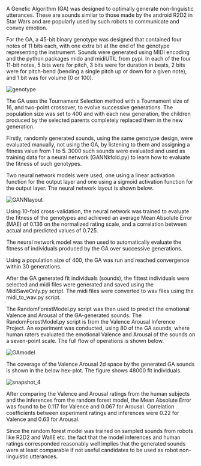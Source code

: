 A Genetic Algorithm (GA) was designed to optimally generate non-linguistic utterances. These are sounds similar to those made by the android R2D2 in Star Wars and are popularly used by such robots to communicate and convey emotion.

For the GA, a 45-bit binary genotype was designed that contained four notes of 11 bits each, with one extra bit at the end of the genotype representing the instrument.
Sounds were generated using MIDI encoding and the python packages mido and midiUTIL from pypi. In each of the four 11-bit notes, 5 bits were for pitch, 3 bits were for duration in beats, 2 bits were for pitch-bend (bending a single pitch up or down for a given note), and 1 bit was for volume (0 or 100).

![genotype](https://github.com/AhmedKhota/Data-Science-Projects/assets/139664971/d872f573-8cd6-4c04-a80e-0f75d9ffab60)

The GA uses the Tournament Selection method with a Tournament size of 16, and two-point crossover, to evolve successive generations. The population size was set to 400 and with each new generation, the children produced by the selected parents completely replaced them in the new generation.

Firstly, randomly generated sounds, using the same genotype design, were evaluated manually, not using the GA, by listening to them and assigning a fitness value from 1 to 5. 3000 such sounds were evaluated and used as training data for a neural network (GANNkfold.py) to learn how to evaluate the fitness of such genotypes.

Two neural network models were used, one using a linear activation function for the output layer and one using a sigmoid activation function for the output layer. The
neural network layout is shown below.

![GANNlayout](https://github.com/AhmedKhota/GA-sound-generation/assets/139664971/e82eea15-8f51-4c77-88d6-9c08a62aad5d)

Using 10-fold cross-validation, the neural network was trained to evaluate the fitness of the genotypes and achieved an average Mean Absolute Error (MAE) of 0.136 on the normalized rating scale, and a correlation between actual and predicted values of 0.725. 

The neural network model was then used to automatically evaluate the fitness of individuals produced by the GA over successive generations.

Using a population size of 400, the GA was run and reached convergence within 30 generations. 

After the GA generated fit individuals (sounds), the fittest individuals were selected and midi files were generated and saved using the MidiSaveOnly.py script. The midi files were converted to wav files using the midi_to_wav.py script. 

The RandomForestModel.py script was then used to predict the emotional Valence and Arousal of the GA-generated sounds. The RandomForestModel.py script is from the Valence Arousal Inference Project. An experiment was conducted, using 80 of the GA sounds, where human raters evaluated the emotional Valence and Arousal of the sounds on a seven-point scale. The full flow of operations is shown below.

![GAmodel](https://github.com/AhmedKhota/GA-sound-generation/assets/139664971/17d48b81-aab6-4113-b3aa-c8ff6be7ffbc)

The coverage of the Valence Arousal 2d space by the generated GA sounds is shown in the below hex-plot. The figure shows 48000 fit individuals. 

![snapshot_4](https://github.com/AhmedKhota/GA-sound-generation/assets/139664971/0ff2b8da-8888-4bd6-92f7-77a83b45d30c)

After comparing the Valence and Arousal ratings from the human subjects and the inferences from the random forest model, the Mean Absolute Error was found to be 0.117 for Valence and 0.067 for Arousal. Correlation coefficients between experiment ratings and inferences were 0.22 for Valence and 0.63 for Arousal.

Since the random forest model was trained on sampled sounds from robots like R2D2 and WallE etc. the fact that the model inferences and human ratings corresponded reasonably well implies that the generated sounds were at least comparable if not useful candidates to be used as robot non-linguistic utterances.

